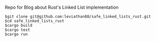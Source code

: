 Repo for Blog about Rust's Linked List implementation

```
$git clone git@github.com:leviathan88/safe_linked_lists_rust.git
$cd safe_linked_lists_rust
$cargo build
$cargo test
$cargo run
```